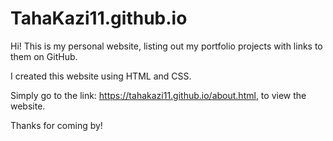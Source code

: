 # TahaKazi11.github.io

Hi! This is my personal website, listing out my portfolio projects with links to them on GitHub. 

I created this website using HTML and CSS.

Simply go to the link: https://tahakazi11.github.io/about.html, to view the website.

Thanks for coming by!
